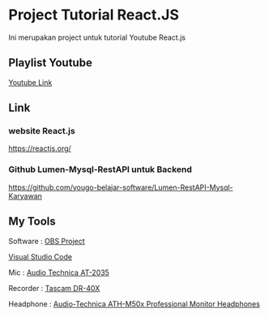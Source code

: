 # Project Tutorial React.JS
Ini merupakan project untuk tutorial Youtube React.js 

## Playlist Youtube 
[Youtube Link](https://www.youtube.com/playlist?list=PL4CA5HoqIyrqCfKyqN1dE60kmzv5Iu5QR)


## Link
### website React.js 
https://reactjs.org/


### Github Lumen-Mysql-RestAPI untuk Backend
https://github.com/yougo-belajar-software/Lumen-RestAPI-Mysql-Karyawan


## My Tools
Software : 
[OBS Project](https://obsproject.com/)


[Visual Studio Code](https://code.visualstudio.com/)


Mic : [Audio Technica AT-2035](https://www.tokopedia.com/triple3music/audio-technica-at2035-at-2035-mic-condenser-microphone-condenser?src=topads)


Recorder : [Tascam DR-40X](https://www.tokopedia.com/jakartadigital8/tascam-dr-40x-stereo-handheld-digital-audio-recorder)


Headphone : [Audio-Technica ATH-M50x Professional Monitor Headphones](https://tokopedia.by/supriayogi/content/86295318 )
